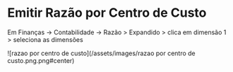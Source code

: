 # Emitir Razão por Centro de Custo

 Em Finanças -> Contabilidade -> Razão > Expandido > clica em dimensão 1 > seleciona as dimensões

 ![razao por centro de custo](/assets/images/razao por centro de custo.png.png#center)